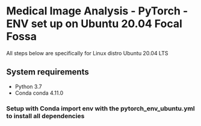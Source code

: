 # Medical Image Analysis - PyTorch - ENV set up on Ubuntu 20.04 Focal Fossa
All steps below are specifically for Linux distro Ubuntu 20.04 LTS

## System requirements
- Python 3.7
- Conda conda 4.11.0

### Setup with Conda import env with the pytorch_env_ubuntu.yml to install all dependencies